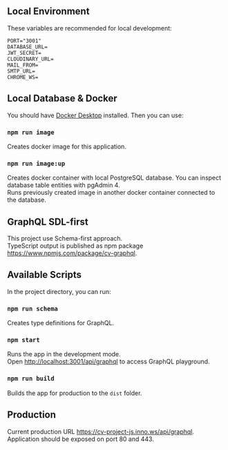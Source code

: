 ## Local Environment

These variables are recommended for local development:

```
PORT="3001"
DATABASE_URL=
JWT_SECRET=
CLOUDINARY_URL=
MAIL_FROM=
SMTP_URL=
CHROME_WS=
```

## Local Database & Docker

You should have [Docker Desktop](https://www.docker.com/products/docker-desktop/) installed.
Then you can use:

### `npm run image`

Creates docker image for this application.

### `npm run image:up`

Creates docker container with local PostgreSQL database. You can inspect database table entities with pgAdmin 4.\
Runs previously created image in another docker container connected to the database.

## GraphQL SDL-first

This project use Schema-first approach.\
TypeScript output is published as npm package https://www.npmjs.com/package/cv-graphql.

## Available Scripts

In the project directory, you can run:

### `npm run schema`

Creates type definitions for GraphQL.

### `npm start`

Runs the app in the development mode.\
Open [http://localhost:3001/api/graphql](http://[::1]:3001/api/graphql) to access GraphQL playground.

### `npm run build`

Builds the app for production to the `dist` folder.

## Production

Current production URL https://cv-project-js.inno.ws/api/graphql. \
Application should be exposed on port 80 and 443.
